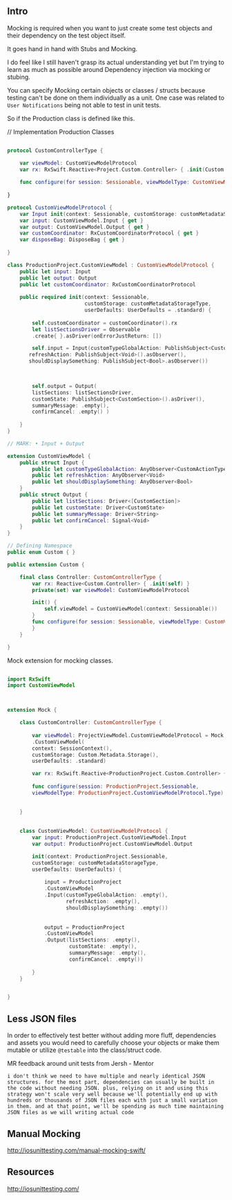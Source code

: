 

## Intro

Mocking is required when you want to just create some test objects and their dependency on the test object itself.

It goes hand in hand with Stubs and Mocking.

I do feel like I still haven't grasp its actual understanding yet but I'm trying to learn as much as possible around Dependency injection via mocking or stubing.




You can specify Mocking certain objects or classes / structs because testing can't be done on them individually as a unit.
One case was related to `User Notifications` being not able to test in unit tests.


So if the Production class is defined like this.

// Implementation Production Classes
```swift

protocol CustomControllerType {

	var viewModel: CustomViewModelProtocol
	var rx: RxSwift.Reactive<Project.Custom.Controller> { .init(Custom.Controller() )}
	
	func configure(for session: Sessionable, viewModelType: CustomViewModelProtocol.Type)		
		
}

protocol CustomViewModelProtocol { 
	var Input init(context: Sessionable, customStorage: customMetadataStorageType, userDefaults: UserDefaults)
    var input: CustomViewModel.Input { get }
    var output: CustomViewModel.Output { get }
    var customCoordinator: RxCustomCoordinatorProtocol { get }
    var disposeBag: DisposeBag { get }
    
}

class ProductionProject.CustomViewModel : CustomViewModelProtocol {
    public let input: Input
    public let output: Output
	public let customCoordinator: RxCustomCoordinatorProtocol
	    
	public required init(context: Sessionable,
                         customStorage: customMetadataStorageType,
                         userDefaults: UserDefaults = .standard) {
                         
        self.customCoordinator = customCoordinator().rx
        let listSectionsDriver = Observable
		.create{ }.asDriver(onErrorJustReturn: [])

		self.input = Input(customTypeGlobalAction: PublishSubject<CustomActionType>().asObserver(),
       refreshAction: PublishSubject<Void>().asObserver(),
       shouldDisplaySomething: PublishSubject<Bool>.asObserver())


           
		self.output = Output(
		listSections: listSectionsDriver,
		customState: PublishSubject<CustomSection>().asDriver(),
		summaryMessage: .empty(),
		confirmCancel: .empty() )
    
    }
}

// MARK: • Input + Output

extension CustomViewModel {
    public struct Input {
        public let customTypeGlobalAction: AnyObserver<CustomActionType>
        public let refreshAction: AnyObserver<Void>
        public let shouldDisplaySomething: AnyObserver<Bool>
    }
    public struct Output {
        public let listSections: Driver<[CustomSection]>
        public let customState: Driver<CustomState>
        public let summaryMessage: Driver<String>
        public let confirmCancel: Signal<Void>
    }
}

// Defining Namespace
public enum Custom { }

public extension Custom {

    final class Controller: CustomControllerType {
	    var rx: Reactive<Custom.Controller> { .init(self) }	
		private(set) var viewModel: CustomViewModelProtocol

		init() {
			self.viewModel = CustomViewModel(context: Sessionable())
		}
		func configure(for session: Sessionable, viewModelType: CustomViewModelProtocol.Type) { 
		}
    }

}

```


Mock extension for mocking classes.
```swift

import RxSwift
import CustomViewModel



extension Mock { 

	class CustomController: CustomControllerType { 
	
		var viewModel: ProjectViewModel.CustomViewModelProtocol = Mock
		.CustomViewModel(
		context: SessionContext(),
		customStorage: Custom.Metadata.Storage(),
		userDefaults: .standard)

		var rx: RxSwift.Reactive<ProductionProject.Custom.Controller> { .init(Custom.Controller()) }
		
		func configure(session: ProductionProject.Sessionable,
		viewModelType: ProductionProject.CustomViewModelProtocol.Type) { }

	
	}
	
	
	class CustomViewModel: CustomViewModelProtocol {
		var input: ProductionProject.CustomViewModel.Input
		var output: ProductionProject.CustomViewModel.Output

		init(context: ProductionProject.Sessionable,
		customStorage: customMetadataStorageType, 
		userDefaults: UserDefaults) {
			
			input = ProductionProject
			.CustomViewModel
			.Input(customTypeGlobalAction: .empty(),
			       refreshAction: .empty(),
			       shouldDisplaySomething: .empty())
			
			
			output = ProductionProject
			.CustomViewModel
			.Output(listSections: .empty(),
					customState: .empty(),
					summaryMessage: .empty(),
					confirmCancel: .empty())
 
		}
	}


}

```


## Less JSON files

In order to effectively test better without adding more fluff, dependencies and assets you would need to carefully choose your objects or make them mutable or utilize `@testable` into the class/struct code.


MR feedback around unit tests from Jersh - Mentor
```text
i don't think we need to have multiple and nearly identical JSON structures. for the most part, dependencies can usually be built in the code without needing JSON. plus, relying on it and using this strategy won't scale very well because we'll potentially end up with hundreds or thousands of JSON files each with just a small variation in them. and at that point, we'll be spending as much time maintaining JSON files as we will writing actual code
```

## Manual Mocking

http://iosunittesting.com/manual-mocking-swift/

## Resources

http://iosunittesting.com/
